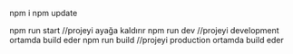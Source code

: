 npm i
npm update

npm run start //projeyi ayağa kaldırır
npm run dev //projeyi development ortamda build eder
npm run build //projeyi production ortamda build eder
